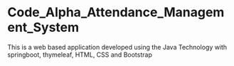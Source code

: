 # Code_Alpha_Attendance_Management_System
This is a web based application developed using the Java Technology with springboot, thymeleaf, HTML, CSS and Bootstrap
